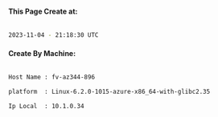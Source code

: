 
   
#### This Page Create at:

```bash

2023-11-04 - 21:18:30 UTC

```

#### Create By Machine:

```bash

Host Name : fv-az344-896

platform  : Linux-6.2.0-1015-azure-x86_64-with-glibc2.35

Ip Local  : 10.1.0.34

```

